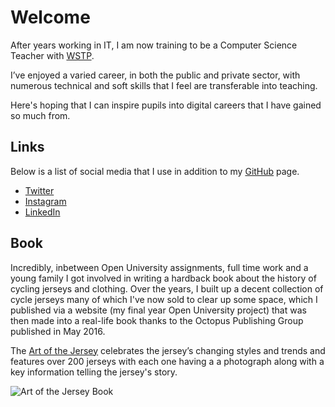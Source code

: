 # Welcome

After years working in IT, I am now training to be a Computer Science Teacher with [WSTP](https://www.wessexschools.uk/).

I’ve enjoyed a varied career, in both the public and private sector, with numerous technical and soft skills that I feel are transferable into teaching.  

Here's hoping that I can inspire pupils into digital careers that I have gained so much from.

## Links

Below is a list of social media that I use in addition to my [GitHub](https://github.com/MrAndyStorey) page.

- [Twitter](https://twitter.com/MrAndyStorey)
- [Instagram](https://www.instagram.com/mrandystorey/)
- [LinkedIn](https://www.linkedin.com/in/mrandystorey/)

## Book
Incredibly, inbetween Open University assignments, full time work and a young family I got involved in writing a hardback book about the history of cycling jerseys and clothing.  Over the years, I built up a decent collection of cycle jerseys many of which I've now sold to clear up some space, which I published via a website (my final year Open University project) that was then made into a real-life book thanks to the Octopus Publishing Group published in May 2016.

The [Art of the Jersey](https://www.amazon.co.uk/Art-Jersey-Celebration-Cycling-Racing/dp/1784721662/) celebrates the jersey’s changing styles and trends and features over 200 jerseys with each one having a a photograph along with a key information telling the jersey's story.

![Art of the Jersey Book](assets/art-of-the-jersey-book.jpg)
